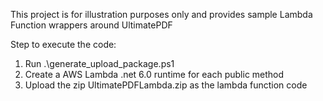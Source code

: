 This project is for illustration purposes only and provides sample Lambda Function wrappers around UltimatePDF

Step to execute the code:
1. Run .\generate_upload_package.ps1
1. Create a AWS Lambda .net 6.0 runtime for each public method
1. Upload the zip UltimatePDFLambda.zip as the lambda function code